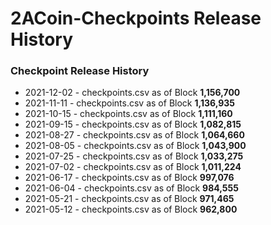 # 2ACoin-Checkpoints Release History

### Checkpoint Release History
- 2021-12-02 - checkpoints.csv as of Block **1,156,700**
- 2021-11-11 - checkpoints.csv as of Block **1,136,935**
- 2021-10-15 - checkpoints.csv as of Block **1,111,160**
- 2021-09-15 - checkpoints.csv as of Block **1,082,815**
- 2021-08-27 - checkpoints.csv as of Block **1,064,660**
- 2021-08-05 - checkpoints.csv as of Block **1,043,900**
- 2021-07-25 - checkpoints.csv as of Block **1,033,275**
- 2021-07-02 - checkpoints.csv as of Block **1,011,224**
- 2021-06-17 - checkpoints.csv as of Block   **997,076**
- 2021-06-04 - checkpoints.csv as of Block   **984,555**
- 2021-05-21 - checkpoints.csv as of Block   **971,465**
- 2021-05-12 - checkpoints.csv as of Block   **962,800**

